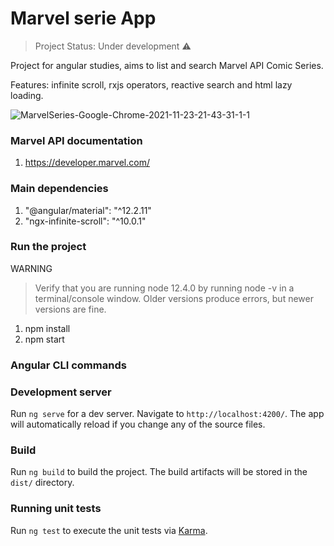 <h1 align="left">Marvel serie App</h1>

> Project Status: Under development :warning:

<p align="left">Project for angular studies, aims to list and search Marvel API Comic Series.</p>
<p align="left">Features: infinite scroll, rxjs operators, reactive search and html lazy loading.</p>

![MarvelSeries-Google-Chrome-2021-11-23-21-43-31-_1_-_1_](https://user-images.githubusercontent.com/42192877/143151615-6f5945b4-5573-417e-8280-bdd11d2743f3.gif)

### Marvel API documentation
1. https://developer.marvel.com/

### Main dependencies
1. "@angular/material": "^12.2.11"
2. "ngx-infinite-scroll": "^10.0.1"

### Run the project
WARNING

> Verify that you are running node 12.4.0 by running node -v in a terminal/console window. Older versions produce errors, but newer versions are fine.

1. npm install
2. npm start

### Angular CLI commands

### Development server

Run `ng serve` for a dev server. Navigate to `http://localhost:4200/`. The app will automatically reload if you change any of the source files.

### Build

Run `ng build` to build the project. The build artifacts will be stored in the `dist/` directory.

### Running unit tests

Run `ng test` to execute the unit tests via [Karma](https://karma-runner.github.io).
